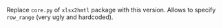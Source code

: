 Replace `core.py` of `xlsx2hmtl` package with this version. Allows to specify `row_range` (very ugly and hardcoded).